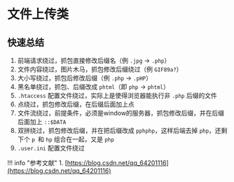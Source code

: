 # 文件上传类

## 快速总结

1. 前端请求绕过，抓包直接修改后缀名（例 `.jpg` -> `.php`）
2. 文件内容绕过，图片木马，抓包修改后缀绕过（例 `GIF89a?`）
3. 大小写绕过，抓包后修改后缀（例 `.php` -> `.pHP`）
4. 黑名单绕过，抓包、后缀改成 `phtml`（即 `php` -> `phtml`）
5. `.htaccess` 配置文件绕过，实际上是使得浏览器能执行非 `.php` 后缀的文件
6. 点绕过，抓包修改后缀，在后缀后面加上点
7. 文件流绕过，前提条件，必须是window的服务器，抓包修改后缀，并在后缀后面加上 `::$DATA`
8. 双拼绕过，抓包修改后缀，并在把后缀改成 `pphphp`，这样后端去掉 `php`，还剩下个 `p `和 `hp` 组合在一起，又是 `php`
9. `.user.ini` 配置文件绕过

!!! info "参考文献"
    1. [https://blog.csdn.net/qq_64201116](https://blog.csdn.net/qq_64201116)